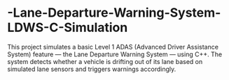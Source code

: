 # -Lane-Departure-Warning-System-LDWS-C-Simulation
This project simulates a basic Level 1 ADAS (Advanced Driver Assistance System) feature — the Lane Departure Warning System — using C++. The system detects whether a vehicle is drifting out of its lane based on simulated lane sensors and triggers warnings accordingly.
